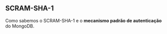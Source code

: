 ## **SCRAM-SHA-1** 

Como sabemos o SCRAM-SHA-1 e o **mecanismo padrão de autenticação** do MongoDB.
